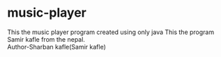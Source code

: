 # music-player
This the music player program created using only java
This the program Samir kafle from the nepal.
<br>
Author-Sharban kafle(Samir kafle)
